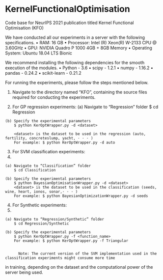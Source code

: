 # KernelFunctionalOptimisation
Code base for NeurIPS 2021 publication titled Kernel Functional Optimisation (KFO)

We have conducted all our experiments in a server with the following specifications.
  • RAM: 16 GB
  • Processor: Intel (R) Xeon(R) W-2133 CPU @ 3.60GHz
  • GPU: NVIDIA Quadro P 1000 4GB + 8GB Memory
  • Operating System: Ubuntu 18.04 LTS Bionic

We recommend installing the following dependencies for the smooth execution of the modules.
  • Python - 3.6
  • scipy - 1.2.1
  • numpy - 1.16.2
  • pandas - 0.24.2
  • scikit-learn - 0.21.2

For running the experiments, please follow the steps mentioned below.

  1. Navigate to the directory named “KFO”, containing the source files required for conducting the experiments.
    
  2. For GP regression experiments:
    (a) Navigate to “Regression” folder
        $ cd Regression
        
    (b) Specify the experimental parameters
        $ python KerOptWrapper.py -d <dataset>
        
        <dataset> is the dataset to be used in the regression (auto, fertility, concreteslump, yacht, · · · )
        For example: $ python KerOptWrapper.py -d auto
          
  3. For SVM classification experiments:
  4. 
    (a) Navigate to “Classification” folder
        $ cd Classification
        
    (b) Specify the experimental parameters
        $ python BayesianOptimisationWrapper.py -d <dataset>
        <dataset> is the dataset to be used in the classification (seeds, wine, heart, ionos, sonar,· · · )
        For example: $ python BayesianOptimizationWrapper.py -d seeds
          
  4. For Synthetic experiments:
  5. 
    (a) Navigate to “Regression/Synthetic” folder
        $ cd Regression/Synthetic
        
    (b) Specify the experimental parameters
        $ python KerOptWrapper.py -f <function_name>
        For example: $ python KerOptWrapper.py -f Triangular
          

          Note: The current version of the SVM implementation used in the classification experiments might consume more time
in training, depending on the dataset and the computational power of the server being used.
